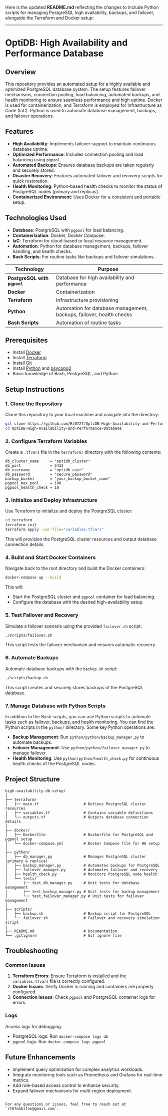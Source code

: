 Here is the updated **README.md** reflecting the changes to include Python scripts for managing PostgreSQL high availability, backups, and failover, alongside the Terraform and Docker setup:

---

# OptiDB: High Availability and Performance Database

## Overview  
This repository provides an automated setup for a highly available and optimized PostgreSQL database system. The setup features failover mechanisms, connection pooling, load balancing, automated backups, and health monitoring to ensure seamless performance and high uptime. Docker is used for containerization, and Terraform is employed for Infrastructure as Code (IaC). Python is used to automate database management, backups, and failover operations.

## Features  
- **High Availability**: Implements failover support to maintain continuous database uptime.  
- **Optimized Performance**: Includes connection pooling and load balancing using `pgpool`.  
- **Automated Backups**: Ensures database backups are taken regularly and securely stored.  
- **Disaster Recovery**: Features automated failover and recovery scripts for quick restoration.  
- **Health Monitoring**: Python-based health checks to monitor the status of PostgreSQL nodes (primary and replicas).  
- **Containerized Environment**: Uses Docker for a consistent and portable setup.  

## Technologies Used  
- **Database**: PostgreSQL with `pgpool` for load balancing.  
- **Containerization**: Docker, Docker Compose.  
- **IaC**: Terraform for cloud-based or local resource management.  
- **Automation**: Python for database management, backups, failover handling, and health checks.  
- **Bash Scripts**: For routine tasks like backups and failover simulations.

| Technology                       | Purpose                              |
|-----------------------------------|--------------------------------------|
| **PostgreSQL with `pgpool`**      | Database for high availability and performance |
| **Docker**                        | Containerization                     |
| **Terraform**                     | Infrastructure provisioning          |
| **Python**                        | Automation for database management, backups, failover, health checks |
| **Bash Scripts**                  | Automation of routine tasks          |

## Prerequisites  
- Install [Docker](https://www.docker.com/)  
- Install [Terraform](https://www.terraform.io/)  
- Install [Git](https://git-scm.com/)  
- Install [Python](https://www.python.org/) and [psycopg2](https://pypi.org/project/psycopg2/)  
- Basic knowledge of Bash, PostgreSQL, and Python.  

## Setup Instructions  

### 1. Clone the Repository  
Clone this repository to your local machine and navigate into the directory:  
```bash  
git clone https://github.com/Rt0727/OptiDB-High-Availability-and-Performance-Database.git  
cd OptiDB-High-Availability-and-Performance-Database  
```  

### 2. Configure Terraform Variables  
Create a `.tfvars` file in the `terraform/` directory with the following contents:  
```hcl  
db_cluster_name     = "optidb_cluster"  
db_port             = 5432  
db_username         = "optidb_user"  
db_password         = "secure_password"  
backup_bucket       = "your_backup_bucket_name"  
pgpool_max_pool     = 100  
pgpool_health_check = 10  
```  

### 3. Initialize and Deploy Infrastructure  
Use Terraform to initialize and deploy the PostgreSQL cluster:  
```bash  
cd terraform  
terraform init  
terraform apply -var-file="variables.tfvars"  
```  
This will provision the PostgreSQL cluster resources and output database connection details.  

### 4. Build and Start Docker Containers  
Navigate back to the root directory and build the Docker containers:  
```bash  
docker-compose up --build  
```  
This will:  
- Start the PostgreSQL cluster and `pgpool` container for load balancing.  
- Configure the database with the desired high-availability setup.  

### 5. Test Failover and Recovery  
Simulate a failover scenario using the provided `failover.sh` script:  
```bash  
./scripts/failover.sh  
```  
This script tests the failover mechanism and ensures automatic recovery.  

### 6. Automate Backups  
Automate database backups with the `backup.sh` script:  
```bash  
./scripts/backup.sh  
```  
This script creates and securely stores backups of the PostgreSQL database.  

### 7. Manage Database with Python Scripts  
In addition to the Bash scripts, you can use Python scripts to automate tasks such as failover, backups, and health monitoring. You can find the Python scripts in the `python/` directory. Some key Python operations are:

- **Backup Management**: Run `python/python/backup_manager.py` to automate backups.
- **Failover Management**: Use `python/python/failover_manager.py` to manage failover.
- **Health Monitoring**: Use `python/python/health_check.py` for continuous health checks of the PostgreSQL nodes.

## Project Structure  
```plaintext  
high-availability-db-setup/  
│  
├── terraform/  
│   ├── main.tf                    # Defines PostgreSQL cluster resources  
│   ├── variables.tf               # Contains variable definitions  
│   └── outputs.tf                 # Outputs database connection details  
│  
├── docker/  
│   ├── Dockerfile                 # Dockerfile for PostgreSQL and pgpool setup  
│   └── docker-compose.yml         # Docker Compose file for HA setup  
│  
├── python/  
│   ├── db_manager.py              # Manages PostgreSQL cluster (primary & replica)  
│   ├── backup_manager.py          # Automates backups for PostgreSQL  
│   ├── failover_manager.py        # Automates failover and recovery  
│   ├── health_check.py            # Monitors PostgreSQL node health  
│   └── tests/  
│       ├── test_db_manager.py     # Unit tests for database management  
│       ├── test_backup_manager.py # Unit tests for backup management  
│       └── test_failover_manager.py # Unit tests for failover management  
│  
├── scripts/  
│   ├── backup.sh                  # Backup script for PostgreSQL  
│   └── failover.sh                # Failover and recovery simulation script  
│  
├── README.md                      # Documentation  
└── .gitignore                     # Git ignore file  
```  

## Troubleshooting  

### Common Issues  
1. **Terraform Errors**: Ensure Terraform is installed and the `variables.tfvars` file is correctly configured.  
2. **Docker Issues**: Verify Docker is running and containers are properly configured.  
3. **Connection Issues**: Check `pgpool` and PostgreSQL container logs for errors.  

### Logs  
Access logs for debugging:  
- PostgreSQL logs: Run `docker-compose logs db`  
- `pgpool` logs: Run `docker-compose logs pgpool`  

## Future Enhancements  
- Implement query optimization for complex analytics workloads.  
- Integrate monitoring tools such as Prometheus and Grafana for real-time metrics.  
- Add role-based access control to enhance security.  
- Expand failover mechanisms for multi-region deployment.  

```  

For any questions or issues, feel free to reach out at `rt07mahifan@gmail.com`.

```